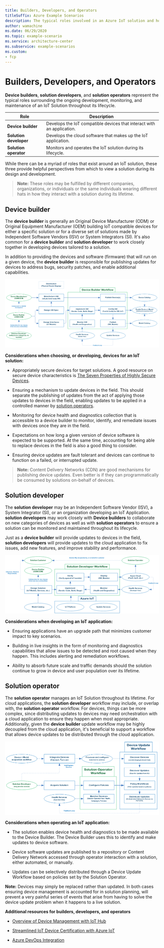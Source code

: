 ```yaml
---
title: Builders, Developers, and Operators
titleSuffix: Azure Example Scenarios
description: The typical roles involved in an Azure IoT solution and how they interact.
author: wamachine
ms.date: 06/29/2020
ms.topic: example-scenario
ms.service: architecture-center
ms.subservice: example-scenarios
ms.custom:
- fcp
---
```


# Builders, Developers, and Operators

**Device builders**, **solution developers**, and **solution operators**
represent the typical roles surrounding the ongoing development,
monitoring, and maintenance of an IoT Solution throughout its lifecycle.

| Role | Description |
|---|---|
| **Device builder** | Develops the IoT compatible devices that interact with an application. |
  **Solution developer** | Develops the cloud software that makes up the IoT application. |
  **Solution operator** | Monitors and operates the IoT solution during its lifecycle. |

While there can be a myriad of roles that exist around an IoT solution,
these three provide helpful perspectives from which to view a solution
during its design and development.

> **Note:** These roles may be fulfilled by different companies,
organizations, or individuals or the same individuals wearing different
hats in how they interact with a solution during its lifetime.

## Device builder

The **device builder** is generally an Original Device Manufacturer
(ODM) or Original Equipment Manufacturer (OEM) building IoT compatible
devices for either a specific solution or for a diverse set of solutions
made by Independent Software Vendors (ISV) or System Integrators (SI).
It's also common for a **device builder** and **solution developer** to
work closely together in developing devices tailored to a solution.

In addition to providing the devices and software (firmware) that will
run on a given device, the **device builder** is responsible for
publishing updates for devices to address bugs, security patches, and
enable additional capabilities.

![A diagram showing activities of a device builder and their relationships with other roles participating in the development of an IoT solution](media/device-builder.png)

**Considerations when choosing, or developing, devices for an IoT
solution:**

-   Appropriately secure devices for target solutions. A good resource
    on secure device characteristics is [The Seven Properties of Highly
    Secure
    Devices](https://www.microsoft.com/research/publication/seven-properties-highly-secure-devices/).

-   Ensuring a mechanism to update devices in the field. This should
    separate the publishing of updates from the act of applying those
    updates to devices in the field, enabling updates to be applied in a
    controlled manner by [solution operators](#solution-operator).

-   Monitoring for device health and diagnostics collection that is
    accessible to a device builder to monitor, identify, and remediate
    issues with devices once they are in the field.

-   Expectations on how long a given version of device software is
    expected to be supported. At the same time, accounting for being
    able to replace devices in the field is also a good thing to
    consider.

-   Ensuring device updates are fault tolerant and devices can continue
    to function on a failed, or interrupted update.

> **Note:** Content Delivery Networks (CDN) are good mechanisms for
publishing device updates. Even better is if they can programmatically
be consumed by solutions on-behalf of devices. </aside>

## Solution developer

The **solution developer** may be an Independent Software Vendor (ISV),
a System Integrator (SI), or an organization developing an IoT
Application. **solution developers** may work closely with **Device
builders** to collaborate on new categories of devices as well as with
**solution operators** to ensure a solution can be monitored and
maintained throughout its lifecycle.

Just as a **device builder** will provide updates to devices in the
field, **solution developers** will provide updates to the cloud
application to fix issues, add new features, and improve stability and
performance.

![A diagram showing activities of a solution developer and relationships with other roles participating in the development of an IoT solution](media/solution-developer.png)

**Considerations when developing an IoT application:**

-   Ensuring applications have an upgrade path that minimizes customer
    impact to key scenarios.

-   Building in live insights in the form of monitoring and diagnostics
    capabilities that allow issues to be detected and root caused when
    they happen. This includes alerting and remediation workflows.

-   Ability to absorb future scale and traffic demands should the
    solution continue to grow in device and user population over its
    lifetime.

## Solution operator

The **solution operator** manages an IoT Solution throughout its
lifetime. For cloud applications, the **solution developer** workflow
may include, or overlap with, the **solution operator** workflow. For
devices, things can be more complex, since distributing updates to
devices may need orchestration with a cloud application to ensure they
happen when most appropriate. Additionally, given the **device builder**
update workflow may be highly decoupled from the cloud application, it's
beneficial to support a workflow that allows device updates to be
distributed through the cloud application.

![A diagram showing activities of a solution operator and their relationships with other roles participating in the development of an IoT solution](media/solution-operator.png)

**Considerations when operating an IoT application:**

-   The solution enables device health and diagnostics to be made
    available to the Device Builder. The Device Builder uses this to
    identify and make updates to device software.

-   Device software updates are published to a repository or Content
    Delivery Network accessed through operator interaction with a
    solution, either automated, or manually.

-   Updates can be selectively distributed through a Device Update
    Workflow based on policies set by the Solution Operator.

**Note:** Devices may simply be replaced rather than updated. In both
cases ensuring device management is accounted for in solution planning,
will prevent a very painful series of events that arise from having to
solve the device update problem when it happens to a live solution. </aside>

**Additional resources for builders, developers, and operators**

-   [Overview of Device Management with IoT
    Hub](https://docs.microsoft.com/azure/iot-hub/iot-hub-device-management-overview)

-   [Streamlined IoT Device Certification with Azure
    IoT](https://azure.microsoft.com/blog/streamlined-iot-device-certification-with-azure-iot-certification-service/)

-   [Azure DevOps
    Integration](https://azure.microsoft.com/product-categories/devops/)
